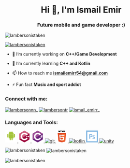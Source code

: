 <h1 align="center">Hi 👋, I'm Ismail Emir</h1>
<h3 align="center">Future mobile and game developer :)</h3>

<p align="left"> <img src="https://komarev.com/ghpvc/?username=lambersonistaken&label=Profile%20views&color=0e75b6&style=flat" alt="lambersonistaken" /> </p>

<p align="left"> <a href="https://github.com/ryo-ma/github-profile-trophy"><img src="https://github-profile-trophy.vercel.app/?username=lambersonistaken" alt="lambersonistaken" /></a> </p>

- 🔭 I’m currently working on **C++/Game Development**

- 🌱 I’m currently learning **C++ and Kotlin**

- 📫 How to reach me **ismailemirr54@gmail.com**

- ⚡ Fun fact **Music and sport addict**

<h3 align="left">Connect with me:</h3>
<p align="left">
<a href="https://twitter.com/lambersonnn_" target="blank"><img align="center" src="https://raw.githubusercontent.com/rahuldkjain/github-profile-readme-generator/master/src/images/icons/Social/twitter.svg" alt="lambersonnn_" height="30" width="40" /></a>
<a href="https://linkedin.com/in/lambersontr" target="blank"><img align="center" src="https://raw.githubusercontent.com/rahuldkjain/github-profile-readme-generator/master/src/images/icons/Social/linked-in-alt.svg" alt="lambersontr" height="30" width="40" /></a>
<a href="https://instagram.com/ismail_emirr_" target="blank"><img align="center" src="https://raw.githubusercontent.com/rahuldkjain/github-profile-readme-generator/master/src/images/icons/Social/instagram.svg" alt="ismail_emirr_" height="30" width="40" /></a>
</p>

<h3 align="left">Languages and Tools:</h3>
<p align="left"> <a href="https://developer.android.com" target="_blank"> <img src="https://raw.githubusercontent.com/devicons/devicon/master/icons/android/android-original-wordmark.svg" alt="android" width="40" height="40"/> </a> <a href="https://www.w3schools.com/cpp/" target="_blank"> <img src="https://raw.githubusercontent.com/devicons/devicon/master/icons/cplusplus/cplusplus-original.svg" alt="cplusplus" width="40" height="40"/> </a> <a href="https://www.w3schools.com/cs/" target="_blank"> <img src="https://raw.githubusercontent.com/devicons/devicon/master/icons/csharp/csharp-original.svg" alt="csharp" width="40" height="40"/> </a> <a href="https://git-scm.com/" target="_blank"> <img src="https://www.vectorlogo.zone/logos/git-scm/git-scm-icon.svg" alt="git" width="40" height="40"/> </a> <a href="https://www.w3.org/html/" target="_blank"> <img src="https://raw.githubusercontent.com/devicons/devicon/master/icons/html5/html5-original-wordmark.svg" alt="html5" width="40" height="40"/> </a> <a href="https://kotlinlang.org" target="_blank"> <img src="https://www.vectorlogo.zone/logos/kotlinlang/kotlinlang-icon.svg" alt="kotlin" width="40" height="40"/> </a> <a href="https://www.photoshop.com/en" target="_blank"> <img src="https://raw.githubusercontent.com/devicons/devicon/master/icons/photoshop/photoshop-line.svg" alt="photoshop" width="40" height="40"/> </a> <a href="https://unity.com/" target="_blank"> <img src="https://www.vectorlogo.zone/logos/unity3d/unity3d-icon.svg" alt="unity" width="40" height="40"/> </a> </p>

<p><img align="left" src="https://github-readme-stats.vercel.app/api/top-langs?username=lambersonistaken&show_icons=true&locale=en&layout=compact" alt="lambersonistaken" /></p>

<p>&nbsp;<img align="center" src="https://github-readme-stats.vercel.app/api?username=lambersonistaken&show_icons=true&locale=en" alt="lambersonistaken" /></p>

<p><img align="center" src="https://github-readme-streak-stats.herokuapp.com/?user=lambersonistaken&" alt="lambersonistaken" /></p>
